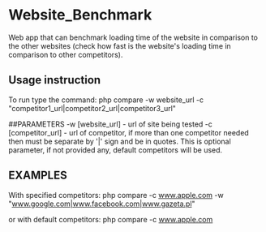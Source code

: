 # Website_Benchmark
Web app that can benchmark loading time of the website in comparison to the other
websites (check how fast is the website's loading time in comparison to other competitors).

## Usage instruction

To run type the command:
    php compare -w website_url -c "competitor1_url|competitor2_url|competitor3_url"

##PARAMETERS
-w [website_url]    - url of site being tested
-c [competitor_url] - url of competitor, if more than one competitor needed then must be separate by '|' sign and be in quotes.
		   This is optional parameter, if not provided any, default competitors will be used.

## EXAMPLES
With specified competitors:
    php compare -c www.apple.com -w "www.google.com|www.facebook.com|www.gazeta.pl"

or with default competitors:
    php compare -c www.apple.com